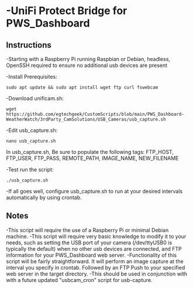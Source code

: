 # -UniFi Protect Bridge for PWS_Dashboard


## Instructions

-Starting with a Raspberry Pi running Raspbian or Debian, headless, OpenSSH required to ensure no additional usb devices are present

-Install Prerequisites:		
```
sudo apt update && sudo apt install wget ftp curl fswebcam
```

-Download unificam.sh:		
```
wget https://github.com/egtechgeek/CustomScripts/blob/main/PWS_Dashboard-WeatherWatch/3rdParty_CamSolutions/USB_Cameras/usb_capture.sh
```

-Edit usb_capture.sh:			
```
nano usb_capture.sh
```
In usb_capture.sh, Be sure to populate the following tags:
	FTP_HOST, FTP_USER, FTP_PASS, REMOTE_PATH, IMAGE_NAME, NEW_FILENAME
			
-Test run the script:		
```
./usb_capture.sh
```

-If all goes well, configure usb_capture.sh to run at your desired intervals automatically by using crontab.


## Notes
-This script will require the use of a Raspberry Pi or minimal Debian machine.
-This script will require very basic knowledge to modify it to your needs, such as setting the USB port of your camera (/dev/ttyUSB0 is typically the default)  when no other usb devices are connected, and FTP information for your PWS_Dashboard web server.
-Functionality of this script will be fairly straightforward. It will perform an image capture at the interval you specify in crontab. Followed by an FTP Push to your specified web server in the target directory.
-This should be used in conjunction with with a future updated "usbcam_cron" script for usb-capture.
